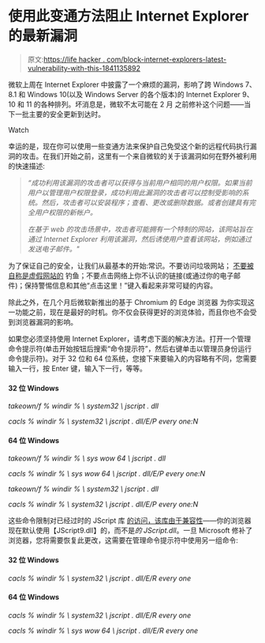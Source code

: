 # 使用此变通方法阻止 Internet Explorer 的最新漏洞

> 原文:[https://life hacker . com/block-internet-explorers-latest-vulnerability-with-this-1841135892](https://lifehacker.com/block-internet-explorers-latest-vulnerability-with-this-1841135892)

微软上周在 Internet Explorer 中披露了一个麻烦的漏洞，影响了跨 Windows 7、8.1 和 Windows 10(以及 Windows Server 的各个版本)的 Internet Explorer 9、10 和 11 的各种排列。坏消息是，微软不太可能在 2 月 之前修补这个问题——当下一批主要的安全更新到达时。

Watch

幸运的是，现在你可以使用一些变通方法来保护自己免受这个新的远程代码执行漏洞的攻击。在我们开始之前，这里有一个来自微软的关于该漏洞如何在野外被利用的快速描述:

> *“成功利用该漏洞的攻击者可以获得与当前用户相同的用户权限。如果当前用户以管理用户权限登录，成功利用此漏洞的攻击者可以控制受影响的系统。然后，攻击者可以安装程序；查看、更改或删除数据。或者创建具有完全用户权限的新帐户。*
> 
> *在基于 web 的攻击场景中，攻击者可能拥有一个特制的网站，该网站旨在通过 Internet Explorer 利用该漏洞，然后诱使用户查看该网站，例如通过发送电子邮件。"*

为了保证自己的安全，让我们从最基本的开始:常识。不要访问垃圾网站； [不要被自称是虚假网站的](https://lifehacker.com/how-to-not-get-phished-when-shopping-online-1839927900) 钓鱼；不要点击网络上你不认识的链接(或通过你的电子邮件)；保持警惕信息和其他“点击这里！”键入看起来非常可疑的内容。

除此之外，在几个月后微软新推出的基于 Chromium 的 Edge 浏览器 为你实现这一功能之前，现在是最好的时机。你不仅会获得更好的浏览体验，而且你也不会受到浏览器漏洞的影响。

如果您必须坚持使用 Internet Explorer，请考虑下面的解决方法。打开一个管理命令提示符(单击开始按钮后搜索“命令提示符”，然后右键单击以管理员身份运行命令提示符)。对于 32 位和 64 位系统，您接下来要输入的内容略有不同，您需要输入一行，按 Enter 键，输入下一行，等等。

#### 32 位 Windows

*takeown/f % windir % \ system32 \ jscript . dll*

*cacls % windir % \ system32 \ jscript . dll/E/P every one:N*

#### 64 位 Windows

*takeown/f % windir % \ sys wow 64 \ jscript . dll*

*cacls % windir % \ sys wow 64 \ jscript . dll/E/P every one:N*

*takeown/f % windir % \ system32 \ jscript . dll*

*cacls % windir % \ system32 \ jscript . dll/E/P every one:N*

这些命令限制对已经过时的 JScript 库 [的访问，该库由于兼容性](https://kb.cert.org/vuls/id/338824/)——你的浏览器现在默认使用【JScript9.dll】的，而不是*的 JScript.dll*。一旦 Microsoft 修补了浏览器，您将需要恢复此更改，这需要在管理命令提示符中使用另一组命令:

#### **32 位 Windows**

*cacls % windir % \ system32 \ jscript . dll/E/R every one*

#### **64 位 Windows**

*cacls % windir % \ system32 \ jscript . dll/E/R every one*

*cacls % windir % \ sys wow 64 \ jscript . dll/E/R every one*